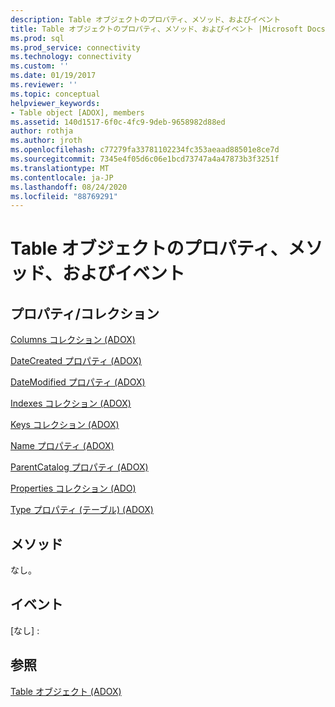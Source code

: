 ```yaml
---
description: Table オブジェクトのプロパティ、メソッド、およびイベント
title: Table オブジェクトのプロパティ、メソッド、およびイベント |Microsoft Docs
ms.prod: sql
ms.prod_service: connectivity
ms.technology: connectivity
ms.custom: ''
ms.date: 01/19/2017
ms.reviewer: ''
ms.topic: conceptual
helpviewer_keywords:
- Table object [ADOX], members
ms.assetid: 140d1517-6f0c-4fc9-9deb-9658982d88ed
author: rothja
ms.author: jroth
ms.openlocfilehash: c77279fa33781102234fc353aeaad88501e8ce7d
ms.sourcegitcommit: 7345e4f05d6c06e1bcd73747a4a47873b3f3251f
ms.translationtype: MT
ms.contentlocale: ja-JP
ms.lasthandoff: 08/24/2020
ms.locfileid: "88769291"
---
```

# <a name="table-object-properties-methods-and-events"></a>Table オブジェクトのプロパティ、メソッド、およびイベント
## <a name="propertiescollections"></a>プロパティ/コレクション  
 [Columns コレクション (ADOX)](./columns-collection-adox.md)  
  
 [DateCreated プロパティ (ADOX)](./datecreated-property-adox.md)  
  
 [DateModified プロパティ (ADOX)](./datemodified-property-adox.md)  
  
 [Indexes コレクション (ADOX)](./indexes-collection-adox.md)  
  
 [Keys コレクション (ADOX)](./keys-collection-adox.md)  
  
 [Name プロパティ (ADOX)](./name-property-adox.md)  
  
 [ParentCatalog プロパティ (ADOX)](./parentcatalog-property-adox.md)  
  
 [Properties コレクション (ADO)](../ado-api/properties-collection-ado.md)  
  
 [Type プロパティ (テーブル) (ADOX)](./type-property-table-adox.md)  
  
## <a name="methods"></a>メソッド  
 なし。  
  
## <a name="events"></a>イベント  
 [なし] :  
  
## <a name="see-also"></a>参照  
 [Table オブジェクト (ADOX)](./table-object-adox.md)